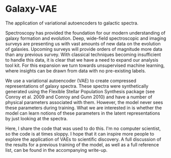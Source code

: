 # Galaxy-VAE
The application of variational autoencoders to galactic spectra.

Spectroscopy has provided the foundation for our modern understanding of galaxy formation and
evolution. Deep, wide-field spectroscopic and imaging surveys are presenting us
with vast amounts of new data on the evolution of galaxies. Upcoming surveys will provide orders of magnitude more data than any
previous survey. With classical techniques becoming insufficient to handle this data, it is clear that
we have a need to expand our analysis tool kit. For this expansion we turn towards unsupervised machine learning, where insights can be drawn from data with no pre-existing labels.

We use a variational autoencoder (VAE) to create compressed representations of galaxy spectra. These spectra were synthetically generated using the Flexible Stellar Population Synthesis package (see Conroy et al. 2009 and Conroy and Gunn 2010) and have a number of physical parameters associated with them. However, the model never sees these parameters during training. What we are interested in is whether the model can learn notions of these parameters in the latent representations by just looking at the spectra.

Here, I share the code that was used to do this. I'm no computer scientist, so the code is at times sloppy. I hope that it can inspire more people to explore the application of VAEs to scientific discovery. A full discussion of the results for a previous training of the model, as well as a full reference list, can be found in the accompanying write-up.
